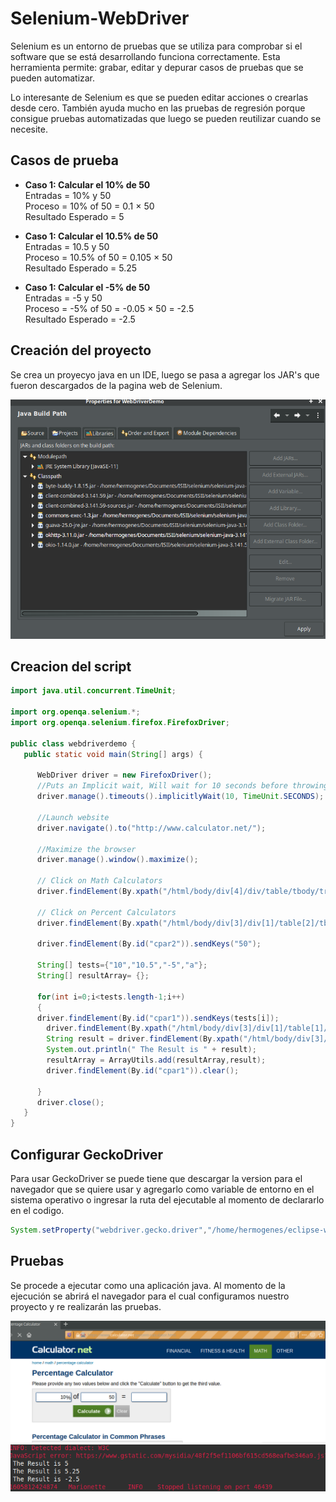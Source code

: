 # Selenium-WebDriver

Selenium es un entorno de pruebas que se utiliza para comprobar si el software que se está desarrollando funciona correctamente. Esta herramienta permite: grabar, editar y depurar casos de pruebas que se pueden automatizar.

Lo interesante de Selenium es que se pueden editar acciones o crearlas desde cero. También ayuda mucho en las pruebas de regresión porque consigue pruebas automatizadas que luego se pueden reutilizar cuando se necesite.

## Casos de prueba 
- <b> Caso 1: Calcular el 10% de 50</b> <br>
   Entradas = 10% y 50 <br>
   Proceso = 10% of 50 = 0.1 × 50 <br>
   Resultado Esperado = 5
   
- <b> Caso 1: Calcular el 10.5% de 50</b> <br>
   Entradas = 10.5 y 50 <br>
   Proceso = 10.5% of 50 = 0.105 × 50  <br>
   Resultado Esperado = 5.25

- <b> Caso 1: Calcular el -5% de 50</b> <br>
   Entradas = -5 y 50 <br>
   Proceso = -5% of 50 = -0.05 × 50 = -2.5  <br>
   Resultado Esperado = -2.5

## Creación del proyecto
Se crea un proyecyo java en un IDE, luego se pasa a agregar los JAR's que fueron descargados de la pagina web de Selenium.


<img src="./img/libr.png" width="700">



## Creacion del script 

``` java
import java.util.concurrent.TimeUnit;

import org.openqa.selenium.*;
import org.openqa.selenium.firefox.FirefoxDriver;

public class webdriverdemo {
   public static void main(String[] args) {

      WebDriver driver = new FirefoxDriver();
      //Puts an Implicit wait, Will wait for 10 seconds before throwing exception
      driver.manage().timeouts().implicitlyWait(10, TimeUnit.SECONDS);

      //Launch website
      driver.navigate().to("http://www.calculator.net/");

      //Maximize the browser
      driver.manage().window().maximize();

      // Click on Math Calculators
      driver.findElement(By.xpath("/html/body/div[4]/div/table/tbody/tr/td[3]/div[2]/a")).click();

      // Click on Percent Calculators
      driver.findElement(By.xpath("/html/body/div[3]/div[1]/table[2]/tbody/tr/td/div[3]/a")).click();

      driver.findElement(By.id("cpar2")).sendKeys("50");

      String[] tests={"10","10.5","-5","a"};
      String[] resultArray= {};

      for(int i=0;i<tests.length-1;i++)
      {
      driver.findElement(By.id("cpar1")).sendKeys(tests[i]);
        driver.findElement(By.xpath("/html/body/div[3]/div[1]/table[1]/tbody/tr[2]/td/input[2]")).click();
        String result = driver.findElement(By.xpath("/html/body/div[3]/div[1]/p[2]/font/b")).getText();
        System.out.println(" The Result is " + result);
        resultArray = ArrayUtils.add(resultArray,result);
        driver.findElement(By.id("cpar1")).clear();

      }
      driver.close();
   }
}
```
## Configurar GeckoDriver 
Para usar GeckoDriver se puede tiene que descargar la version para el navegador que se quiere usar y agregarlo como variable de entorno en el sistema operativo o ingresar la ruta del ejecutable al momento de declararlo en el codigo.
```java
System.setProperty("webdriver.gecko.driver","/home/hermogenes/eclipse-workspace/WebDriverDemo/geckodriver");
```

## Pruebas
Se procede a ejecutar como una aplicación java. Al momento de la ejecución se abrirá el navegador para el cual configuramos nuestro proyecto y re realizarán las pruebas.

<img src="./img/prueba.png" width="700">

<img src="./img/result1.png" width="700">
